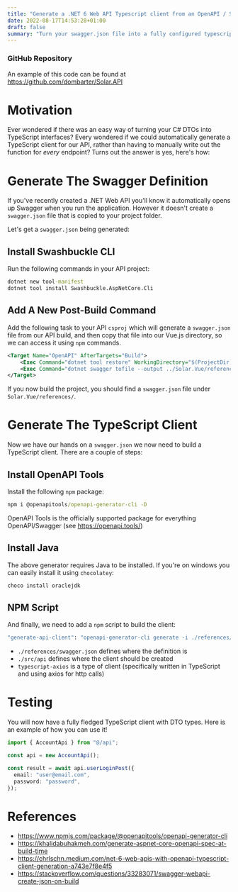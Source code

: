 ```yaml
---
title: "Generate a .NET 6 Web API Typescript client from an OpenAPI / Swagger definition"
date: 2022-08-17T14:53:28+01:00
draft: false
summary: "Turn your swagger.json file into a fully configured typescript API service, that you can instantly integrate into your JavaScript application"
---
```


### GitHub Repository

An example of this code can be found at https://github.com/dombarter/Solar.API

# Motivation

Ever wondered if there was an easy way of turning your C# DTOs into TypeScript interfaces? Every wondered if we could automatically generate a TypeScript client for our API, rather than having to manually write out the function for _every_ endpoint? Turns out the answer is yes, here's how:

# Generate The Swagger Definition

If you've recently created a .NET Web API you'll know it automatically opens up Swagger when you run the application. However it doesn't create a `swagger.json` file that is copied to your project folder.

Let's get a `swagger.json` being generated:

## Install Swashbuckle CLI

Run the following commands in your API project:

```cmd
dotnet new tool-manifest
dotnet tool install Swashbuckle.AspNetCore.Cli
```

## Add A New Post-Build Command

Add the following task to your API `csproj` which will generate a `swagger.json` file from our API build, and then copy that file into our Vue.js directory, so we can access it using `npm` commands.

```xml
<Target Name="OpenAPI" AfterTargets="Build">
    <Exec Command="dotnet tool restore" WorkingDirectory="$(ProjectDir)" />
    <Exec Command="dotnet swagger tofile --output ../Solar.Vue/references/swagger.json $(OutputPath)$(AssemblyName).dll v1" WorkingDirectory="$(ProjectDir)" />
</Target>
```

If you now build the project, you should find a `swagger.json` file under `Solar.Vue/references/`.

# Generate The TypeScript Client

Now we have our hands on a `swagger.json` we now need to build a TypeScript client. There are a couple of steps:

## Install OpenAPI Tools

Install the following `npm` package:

```cmd
npm i @openapitools/openapi-generator-cli -D
```

OpenAPI Tools is the officially supported package for everything OpenAPI/Swagger (see https://openapi.tools/)

## Install Java

The above generator requires Java to be installed. If you're on windows you can easily install it using `chocolatey`:

```cmd
choco install oraclejdk
```

## NPM Script

And finally, we need to add a `npm` script to build the client:

```cmd
"generate-api-client": "openapi-generator-cli generate -i ./references/swagger.json -g typescript-axios -o ./src/api/"
```

- `./references/swagger.json` defines where the definition is
- `./src/api` defines where the client should be created
- `typescript-axios` is a type of client (specifically written in TypeScript and using axios for http calls)

# Testing

You will now have a fully fledged TypeScript client with DTO types. Here is an example of how you can use it!

```ts
import { AccountApi } from "@/api";

const api = new AccountApi();

const result = await api.userLoginPost({
  email: "user@email.com",
  password: "password",
});
```

# References

- https://www.npmjs.com/package/@openapitools/openapi-generator-cli
- https://khalidabuhakmeh.com/generate-aspnet-core-openapi-spec-at-build-time
- https://chrlschn.medium.com/net-6-web-apis-with-openapi-typescript-client-generation-a743e7f8e4f5
- https://stackoverflow.com/questions/33283071/swagger-webapi-create-json-on-build
